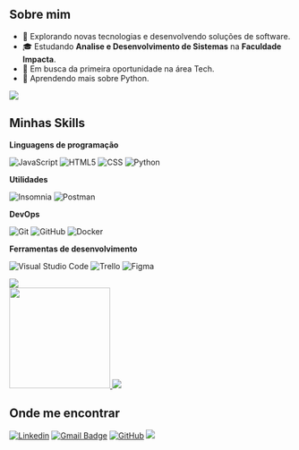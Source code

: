 ## Sobre mim

- 🤔 Explorando novas tecnologias e desenvolvendo soluções de software.
- 🎓 Estudando **Analise e Desenvolvimento de Sistemas** na **Faculdade Impacta**.
- 💼 Em busca da primeira oportunidade na área Tech.
- 🌱 Aprendendo mais sobre Python.

<img src="https://user-images.githubusercontent.com/73097560/115834477-dbab4500-a447-11eb-908a-139a6edaec5c.gif">

## Minhas Skills

**Linguagens de programação**


![JavaScript](https://img.shields.io/badge/-JavaScript-333333?style=flat&logo=javascript)
![HTML5](https://img.shields.io/badge/-HTML5-333333?style=flat&logo=HTML5)
![CSS](https://img.shields.io/badge/-CSS-333333?style=flat&logo=CSS3&logoColor=1572B6)
![Python](https://img.shields.io/badge/-Python-333333?style=flat&logo=python)

**Utilidades**

![Insomnia](https://img.shields.io/badge/-Insomnia-333333?style=flat&logo=insomnia)
![Postman](https://img.shields.io/badge/-Postman-333333?style=flat&logo=postman)

**DevOps**

![Git](https://img.shields.io/badge/-Git-333333?style=flat&logo=git)
![GitHub](https://img.shields.io/badge/-GitHub-333333?style=flat&logo=github)
![Docker](https://img.shields.io/badge/-Docker-333333?style=flat&logo=docker)

**Ferramentas de desenvolvimento**

![Visual Studio Code](https://img.shields.io/badge/-Visual%20Studio%20Code-333333?style=flat&logo=visual-studio-code&logoColor=007ACC)
![Trello](https://img.shields.io/badge/-Trello-333333?style=flat&logo=trello&logoColor=007ACC)
![Figma](https://img.shields.io/badge/-Figma-333333?style=flat&logo=figma&logoColor=007ACC)

<img src="https://user-images.githubusercontent.com/73097560/115834477-dbab4500-a447-11eb-908a-139a6edaec5c.gif">

<br/>

<a href="https://github.com/fiuzer" title="Perfil do Fiuza">
  <img height="180em" src="https://github-readme-stats.vercel.app/api?username=fiuzer&theme=dracula&show_icons=true" />
</a>

<img src="https://user-images.githubusercontent.com/73097560/115834477-dbab4500-a447-11eb-908a-139a6edaec5c.gif">

## Onde me encontrar

[![Linkedin](https://img.shields.io/badge/-Fiuza-blue?style=flat-square&logo=Linkedin&logoColor=white&link=LINK-DO-SEU-LINKEDIN)](https://www.linkedin.com/in/gdev-guilherme/)
[![Gmail Badge](https://img.shields.io/badge/-GMAIL-006bed?style=flat-square&logo=Gmail&logoColor=white&link=mailto:SEU-EMAIL)](mailto:guilherme.fiuza@aluno.faculdadeimpacta.com.br)
[![GitHub](https://img.shields.io/github/followers/fiuzer?label=follow&style=social)](https://github.com/fiuzer)
![](https://komarev.com/ghpvc/?username=fiuzer&color=006bed)
